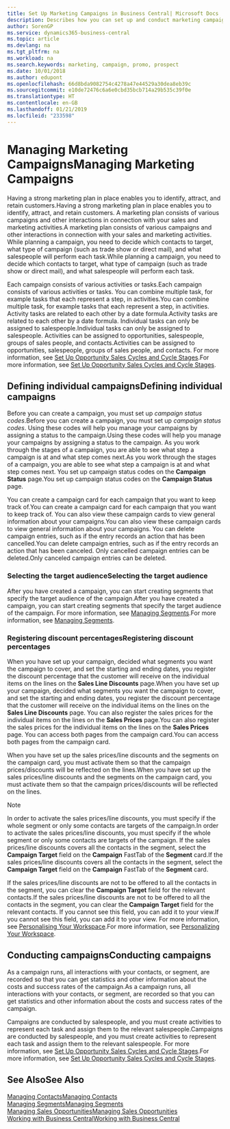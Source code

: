 ```yaml
---
title: Set Up Marketing Campaigns in Business Central| Microsoft Docs
description: Describes how you can set up and conduct marketing campaigns in Business Central to help you identify and attract prospects and retain customers.
author: SorenGP
ms.service: dynamics365-business-central
ms.topic: article
ms.devlang: na
ms.tgt_pltfrm: na
ms.workload: na
ms.search.keywords: marketing, campaign, promo, prospect
ms.date: 10/01/2018
ms.author: edupont
ms.openlocfilehash: 66d8bda9082754c4278a47e44529a30dea8eb39c
ms.sourcegitcommit: e10de72476c6a6e0cbd35bcb714a29b535c39f0e
ms.translationtype: HT
ms.contentlocale: en-GB
ms.lasthandoff: 01/21/2019
ms.locfileid: "233598"
---
```

# <a name="managing-marketing-campaigns"></a><span data-ttu-id="4793c-103">Managing Marketing Campaigns</span><span class="sxs-lookup"><span data-stu-id="4793c-103">Managing Marketing Campaigns</span></span>
<span data-ttu-id="4793c-104">Having a strong marketing plan in place enables you to identify, attract, and retain customers.</span><span class="sxs-lookup"><span data-stu-id="4793c-104">Having a strong marketing plan in place enables you to identify, attract, and retain customers.</span></span> <span data-ttu-id="4793c-105">A marketing plan consists of various campaigns and other interactions in connection with your sales and marketing activities.</span><span class="sxs-lookup"><span data-stu-id="4793c-105">A marketing plan consists of various campaigns and other interactions in connection with your sales and marketing activities.</span></span> <span data-ttu-id="4793c-106">While planning a campaign, you need to decide which contacts to target, what type of campaign (such as trade show or direct mail), and what salespeople will perform each task.</span><span class="sxs-lookup"><span data-stu-id="4793c-106">While planning a campaign, you need to decide which contacts to target, what type of campaign (such as trade show or direct mail), and what salespeople will perform each task.</span></span>

<span data-ttu-id="4793c-107">Each campaign consists of various activities or tasks.</span><span class="sxs-lookup"><span data-stu-id="4793c-107">Each campaign consists of various activities or tasks.</span></span> <span data-ttu-id="4793c-108">You can combine multiple task, for example tasks that each represent a step, in activities.</span><span class="sxs-lookup"><span data-stu-id="4793c-108">You can combine multiple task, for example tasks that each represent a step, in activities.</span></span> <span data-ttu-id="4793c-109">Activity tasks are related to each other by a date formula.</span><span class="sxs-lookup"><span data-stu-id="4793c-109">Activity tasks are related to each other by a date formula.</span></span> <span data-ttu-id="4793c-110">Individual tasks can only be assigned to salespeople.</span><span class="sxs-lookup"><span data-stu-id="4793c-110">Individual tasks can only be assigned to salespeople.</span></span> <span data-ttu-id="4793c-111">Activities can be assigned to opportunities, salespeople, groups of sales people, and contacts.</span><span class="sxs-lookup"><span data-stu-id="4793c-111">Activities can be assigned to opportunities, salespeople, groups of sales people, and contacts.</span></span> <span data-ttu-id="4793c-112">For more information, see [Set Up Opportunity Sales Cycles and Cycle Stages](marketing-how-setup-opportunity-sales-cycles-stages.md).</span><span class="sxs-lookup"><span data-stu-id="4793c-112">For more information, see [Set Up Opportunity Sales Cycles and Cycle Stages](marketing-how-setup-opportunity-sales-cycles-stages.md).</span></span>

## <a name="defining-individual-campaigns"></a><span data-ttu-id="4793c-113">Defining individual campaigns</span><span class="sxs-lookup"><span data-stu-id="4793c-113">Defining individual campaigns</span></span>
<span data-ttu-id="4793c-114">Before you can create a campaign, you must set up *campaign status codes*.</span><span class="sxs-lookup"><span data-stu-id="4793c-114">Before you can create a campaign, you must set up *campaign status codes*.</span></span> <span data-ttu-id="4793c-115">Using these codes will help you manage your campaigns by assigning a status to the campaign.</span><span class="sxs-lookup"><span data-stu-id="4793c-115">Using these codes will help you manage your campaigns by assigning a status to the campaign.</span></span> <span data-ttu-id="4793c-116">As you work through the stages of a campaign, you are able to see what step a campaign is at and what step comes next.</span><span class="sxs-lookup"><span data-stu-id="4793c-116">As you work through the stages of a campaign, you are able to see what step a campaign is at and what step comes next.</span></span> <span data-ttu-id="4793c-117">You set up campaign status codes on the **Campaign Status** page.</span><span class="sxs-lookup"><span data-stu-id="4793c-117">You set up campaign status codes on the **Campaign Status** page.</span></span>

<span data-ttu-id="4793c-118">You can create a campaign card for each campaign that you want to keep track of.</span><span class="sxs-lookup"><span data-stu-id="4793c-118">You can create a campaign card for each campaign that you want to keep track of.</span></span> <span data-ttu-id="4793c-119">You can also view these campaign cards to view general information about your campaigns.</span><span class="sxs-lookup"><span data-stu-id="4793c-119">You can also view these campaign cards to view general information about your campaigns.</span></span>
<span data-ttu-id="4793c-120">You can delete campaign entries, such as if the entry records an action that has been cancelled.</span><span class="sxs-lookup"><span data-stu-id="4793c-120">You can delete campaign entries, such as if the entry records an action that has been canceled.</span></span> <span data-ttu-id="4793c-121">Only cancelled campaign entries can be deleted.</span><span class="sxs-lookup"><span data-stu-id="4793c-121">Only canceled campaign entries can be deleted.</span></span>

### <a name="selecting-the-target-audience"></a><span data-ttu-id="4793c-122">Selecting the target audience</span><span class="sxs-lookup"><span data-stu-id="4793c-122">Selecting the target audience</span></span>
<span data-ttu-id="4793c-123">After you have created a campaign, you can start creating segments that specify the target audience of the campaign.</span><span class="sxs-lookup"><span data-stu-id="4793c-123">After you have created a campaign, you can start creating segments that specify the target audience of the campaign.</span></span> <span data-ttu-id="4793c-124">For more information, see [Managing Segments](marketing-segments.md).</span><span class="sxs-lookup"><span data-stu-id="4793c-124">For more information, see [Managing Segments](marketing-segments.md).</span></span>

### <a name="registering-discount-percentages"></a><span data-ttu-id="4793c-125">Registering discount percentages</span><span class="sxs-lookup"><span data-stu-id="4793c-125">Registering discount percentages</span></span>
<span data-ttu-id="4793c-126">When you have set up your campaign, decided what segments you want the campaign to cover, and set the starting and ending dates, you register the discount percentage that the customer will receive on the individual items on the lines on the **Sales Line Discounts** page.</span><span class="sxs-lookup"><span data-stu-id="4793c-126">When you have set up your campaign, decided what segments you want the campaign to cover, and set the starting and ending dates, you register the discount percentage that the customer will receive on the individual items on the lines on the **Sales Line Discounts** page.</span></span> <span data-ttu-id="4793c-127">You can also register the sales prices for the individual items on the lines on the **Sales Prices** page.</span><span class="sxs-lookup"><span data-stu-id="4793c-127">You can also register the sales prices for the individual items on the lines on the **Sales Prices** page.</span></span> <span data-ttu-id="4793c-128">You can access both pages from the campaign card.</span><span class="sxs-lookup"><span data-stu-id="4793c-128">You can access both pages from the campaign card.</span></span>

 <span data-ttu-id="4793c-129">When you have set up the sales prices/line discounts and the segments on the campaign card, you must activate them so that the campaign prices/discounts will be reflected on the lines.</span><span class="sxs-lookup"><span data-stu-id="4793c-129">When you have set up the sales prices/line discounts and the segments on the campaign card, you must activate them so that the campaign prices/discounts will be reflected on the lines.</span></span>

> [!NOTE]  
>   <span data-ttu-id="4793c-130">In order to activate the sales prices/line discounts, you must specify if the whole segment or only some contacts are targets of the campaign.</span><span class="sxs-lookup"><span data-stu-id="4793c-130">In order to activate the sales prices/line discounts, you must specify if the whole segment or only some contacts are targets of the campaign.</span></span> <span data-ttu-id="4793c-131">If the sales prices/line discounts covers all the contacts in the segment, select the **Campaign Target** field on the **Campaign** FastTab of the **Segment** card.</span><span class="sxs-lookup"><span data-stu-id="4793c-131">If the sales prices/line discounts covers all the contacts in the segment, select the **Campaign Target** field on the **Campaign** FastTab of the **Segment** card.</span></span>

<span data-ttu-id="4793c-132">If the sales prices/line discounts are not to be offered to all the contacts in the segment, you can clear the **Campaign Target** field for the relevant contacts.</span><span class="sxs-lookup"><span data-stu-id="4793c-132">If the sales prices/line discounts are not to be offered to all the contacts in the segment, you can clear the **Campaign Target** field for the relevant contacts.</span></span> <span data-ttu-id="4793c-133">If you cannot see this field, you can add it to your view.</span><span class="sxs-lookup"><span data-stu-id="4793c-133">If you cannot see this field, you can add it to your view.</span></span> <span data-ttu-id="4793c-134">For more information, see [Personalising Your Workspace](ui-personalization-user.md).</span><span class="sxs-lookup"><span data-stu-id="4793c-134">For more information, see [Personalizing Your Workspace](ui-personalization-user.md).</span></span>

## <a name="conducting-campaigns"></a><span data-ttu-id="4793c-135">Conducting campaigns</span><span class="sxs-lookup"><span data-stu-id="4793c-135">Conducting campaigns</span></span>
<span data-ttu-id="4793c-136">As a campaign runs, all interactions with your contacts, or segment, are recorded so that you can get statistics and other information about the costs and success rates of the campaign.</span><span class="sxs-lookup"><span data-stu-id="4793c-136">As a campaign runs, all interactions with your contacts, or segment, are recorded so that you can get statistics and other information about the costs and success rates of the campaign.</span></span>

<span data-ttu-id="4793c-137">Campaigns are conducted by salespeople, and you must create activities to represent each task and assign them to the relevant salespeople.</span><span class="sxs-lookup"><span data-stu-id="4793c-137">Campaigns are conducted by salespeople, and you must create activities to represent each task and assign them to the relevant salespeople.</span></span> <span data-ttu-id="4793c-138">For more information, see [Set Up Opportunity Sales Cycles and Cycle Stages](marketing-how-setup-opportunity-sales-cycles-stages.md).</span><span class="sxs-lookup"><span data-stu-id="4793c-138">For more information, see [Set Up Opportunity Sales Cycles and Cycle Stages](marketing-how-setup-opportunity-sales-cycles-stages.md).</span></span>

## <a name="see-also"></a><span data-ttu-id="4793c-139">See Also</span><span class="sxs-lookup"><span data-stu-id="4793c-139">See Also</span></span>
[<span data-ttu-id="4793c-140">Managing Contacts</span><span class="sxs-lookup"><span data-stu-id="4793c-140">Managing Contacts</span></span>](marketing-contacts.md)  
[<span data-ttu-id="4793c-141">Managing Segments</span><span class="sxs-lookup"><span data-stu-id="4793c-141">Managing Segments</span></span>](marketing-segments.md)  
[<span data-ttu-id="4793c-142">Managing Sales Opportunities</span><span class="sxs-lookup"><span data-stu-id="4793c-142">Managing Sales Opportunities</span></span>](marketing-manage-sales-opportunities.md)  
[<span data-ttu-id="4793c-143">Working with Business Central</span><span class="sxs-lookup"><span data-stu-id="4793c-143">Working with Business Central</span></span>](ui-work-product.md)  
